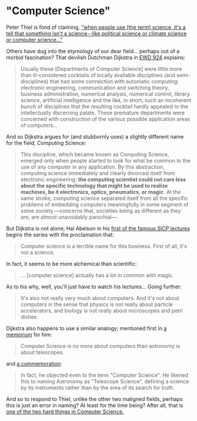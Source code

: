 # "Computer Science"

Peter Thiel is fond of claiming, ["when people use [the term] science, it's a tell that something isn't a science--like political science or climate science or computer science..."](https://youtu.be/VCYo8ryG-ns?t=21)

Others have dug into the etymology of our dear field... perhaps out of a morbid fascination?
That devilish Dutchman Dijkstra in [EWD 924](https://www.cs.utexas.edu/~EWD/transcriptions/EWD09xx/EWD924.html)
explains:

> Usually these [Departments of Computer Science] were little more than ill-considered cocktails of locally available disciplines (and semi-disciplines) that had some connection with automatic computing: electronic engineering, communication and switching theory, business administration, numerical analysis, numerical control, library science, artificial intelligence and the like, in short, such an incoherent bunch of disciplines that the resulting cocktail hardly appealed to the intellectually discerning palate. These premature departments were concerned with construction of the various possible application areas of computers...

And so Dijkstra argues for (and stubbornly uses) a slightly different name for the field, _Computing_ Science:

> This discipline, which became known as Computing Science, emerged only when people started to look for what be common to the use of any computer in any application. By this abstraction, computing science immediately and clearly divorced itself from electronic engineering: **the computing scientist could not care less about the specific technology that might be used to realize machines, be it electronics, optics, pneumatics, or magic**. At the same stroke, computing science separated itself from all the specific problems of embedding computers meaningfully in some segment of some society —concerns that, societies being as different as they are, are almost unavoidably parochial—.

But Dijkstra is not alone; Hal Abelson in his [first of the famous SICP lectures](https://youtu.be/2Op3QLzMgSY?list=PLB745DA2483BEE9C4&t=27) begins the series with the proclamation that:

> Computer science is a terrible name for this business. First of all, it's not a science.

In fact, it seems to be more alchemical than scientific: 

> ... [computer science] actually has a lot in common with magic.

As to his why, well, you'll just have to watch his lectures...
Going further:

> It's also not really very much about computers. And it's not about computers in the sense that physics is not really about particle accelerators, and biology is not really about microscopes and petri dishes.

Dijkstra also happens to use a similar analogy; mentioned first in [a memorium](https://www.cs.utexas.edu/~EWD/MemRes(A4).pdf) for him:

> Computer Science is no more about computers than astronomy is about telescopes.

and [a commemoration](https://www.cs.utexas.edu/~EWD/commemoration/EWD-commemoration-2021.pdf):

> In fact, he objected even to the term "Computer Science". He likened this to naming Astronomy as "Telescope Science", defining a science by its instruments rather than by the area of its search for truth.

And so to respond to Thiel, unlike the other two maligned fields, perhaps this is just an error in naming? At least
for the time being? After all, that is [one of the two hard things in Computer Science.](https://www.karlton.org/2017/12/naming-things-hard/)